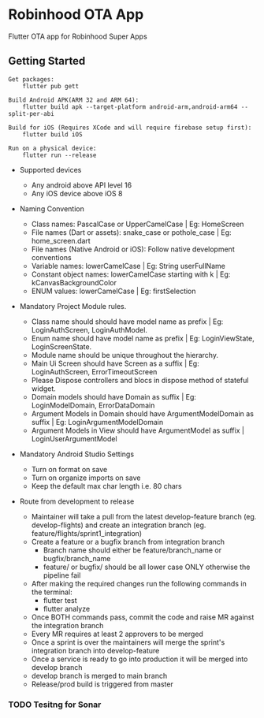 # Robinhood OTA App

Flutter OTA app for Robinhood Super Apps

## Getting Started

    Get packages:
        flutter pub gett

    Build Android APK(ARM 32 and ARM 64):
        flutter build apk --target-platform android-arm,android-arm64 --split-per-abi

    Build for iOS (Requires XCode and will require firebase setup first):
        flutter build iOS

    Run on a physical device:
        flutter run --release

* Supported devices

    * Any android above API level 16
    * Any iOS device above iOS 8
    


* Naming Convention

    * Class names: PascalCase or UpperCamelCase | Eg: HomeScreen
    * File names (Dart or assets): snake_case or pothole_case | Eg: home_screen.dart
    * File names (Native Android or iOS): Follow native development conventions
    * Variable names: lowerCamelCase | Eg: String userFullName
    * Constant object names: lowerCamelCase starting with k | Eg: kCanvasBackgroundColor
    * ENUM values: lowerCamelCase | Eg: firstSelection

* Mandatory Project Module rules.
    * Class name should should have model name as prefix | Eg: LoginAuthScreen, LoginAuthModel.
    * Enum name should have model name as prefix | Eg: LoginViewState, LoginScreenState.
    * Module name should be unique throughout the hierarchy.
    * Main Ui Screen should have Screen as a suffix | Eg: LoginAuthScreen, ErrorTimeoutScreen
    * Please Dispose controllers and blocs in dispose method of stateful widget.
    * Domain models should have Domain as suffix | Eg: LoginModelDomain, ErrorDataDomain
    * Argument Models in Domain should have ArgumentModelDomain as suffix | Eg:  LoginArgumentModelDomain
    * Argument Models in View should have ArgumentModel as suffix | LoginUserArgumentModel


* Mandatory Android Studio Settings

    * Turn on format on save
    * Turn on organize imports on save
    * Keep the default max char length i.e. 80 chars


* Route from development to release

    * Maintainer will take a pull from the latest develop-feature branch (eg. develop-flights) and create an integration branch (eg. feature/flights/sprint1_integration)
    * Create a feature or a bugfix branch from integration branch
        * Branch name should either be feature/branch_name or bugfix/branch_name
        * feature/ or bugfix/ should be all lower case ONLY otherwise the pipeline fail
    * After making the required changes run the following commands in the terminal:
        * flutter test
        * flutter analyze
    * Once BOTH commands pass, commit the code and raise MR against the integration branch
    * Every MR requires at least 2 approvers to be merged
    * Once a sprint is over the maintainers will merge the sprint's integration branch into develop-feature
    * Once a service is ready to go into production it will be merged into develop branch
    * develop branch is merged to main branch
    * Release/prod build is triggered from master

### TODO Tesitng for Sonar 
